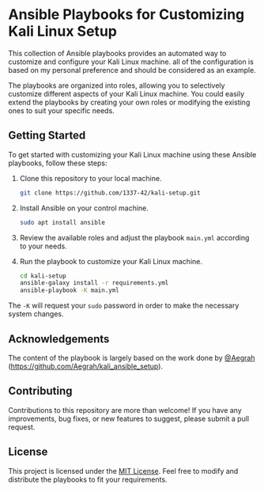 # Ansible Playbooks for Customizing Kali Linux Setup

This collection of Ansible playbooks provides an automated  way to customize and configure your Kali Linux machine. all of the configuration is based on my personal preference and should be considered as an example.

The playbooks are organized into roles, allowing you to selectively customize different aspects of your Kali Linux machine. You could easily extend the playbooks by creating your own roles or modifying the existing ones to suit your specific needs.

## Getting Started

To get started with customizing your Kali Linux machine using these Ansible playbooks, follow these steps:

1. Clone this repository to your local machine.
   ```bash
   git clone https://github.com/1337-42/kali-setup.git
   ```

2. Install Ansible on your control machine.
   ```bash
   sudo apt install ansible
   ```

3. Review the available roles and adjust the playbook `main.yml` according to your needs.

4. Run the playbook to customize your Kali Linux machine.
   ```bash
   cd kali-setup
   ansible-galaxy install -r requirements.yml
   ansible-playbook -K main.yml
   ```
The `-K` will request your `sudo` password in order to make the necessary system changes.

## Acknowledgements

The content of the playbook is largely based on the work done by [@Aegrah](https://github.com/Aegrah/) (https://github.com/Aegrah/kali_ansible_setup).

## Contributing

Contributions to this repository are more than welcome! If you have any improvements, bug fixes, or new features to suggest, please submit a pull request. 

## License

This project is licensed under the [MIT License](LICENSE.md). Feel free to modify and distribute the playbooks to fit your requirements.

